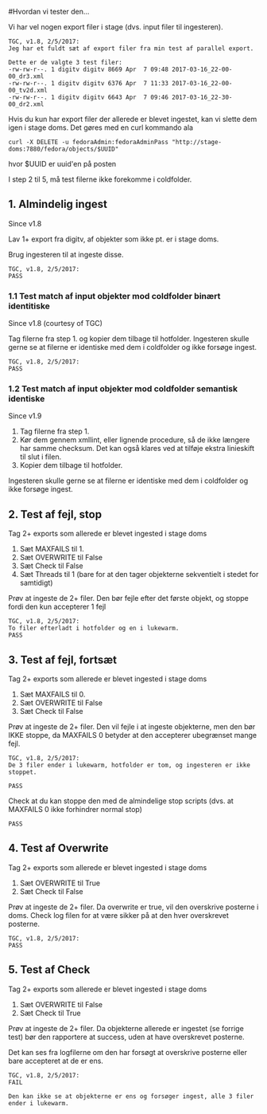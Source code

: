 #Hvordan vi tester den...

Vi har vel nogen export filer i stage (dvs. input filer til ingesteren).

    TGC, v1.8, 2/5/2017:
    Jeg har et fuldt sæt af export filer fra min test af parallel export.
    
    Dette er de valgte 3 test filer:
    -rw-rw-r--. 1 digitv digitv 8669 Apr  7 09:48 2017-03-16_22-00-00_dr3.xml
    -rw-rw-r--. 1 digitv digitv 6376 Apr  7 11:33 2017-03-16_22-00-00_tv2d.xml
    -rw-rw-r--. 1 digitv digitv 6643 Apr  7 09:46 2017-03-16_22-30-00_dr2.xml 

Hvis du kun har export filer der allerede er blevet ingestet, kan vi slette dem igen i stage doms. Det gøres med en curl kommando ala

    curl -X DELETE -u fedoraAdmin:fedoraAdminPass "http://stage-doms:7880/fedora/objects/$UUID"
hvor $UUID er uuid'en på posten


I step 2 til 5, må test filerne ikke forekomme i coldfolder.


## 1. Almindelig ingest
Since v1.8

Lav 1+ export fra digitv, af objekter som ikke pt. er i stage doms.

Brug ingesteren til at ingeste disse.

    TGC, v1.8, 2/5/2017:
    PASS
    
### 1.1 Test match af input objekter mod coldfolder binært identitiske
Since v1.8 (courtesy of TGC)

Tag filerne fra step 1. og kopier dem tilbage til hotfolder.
Ingesteren skulle gerne se at filerne er identiske med dem i coldfolder og ikke forsøge ingest.

    TGC, v1.8, 2/5/2017:
    PASS

### 1.2 Test match af input objekter mod coldfolder semantisk identiske
Since v1.9

1. Tag filerne fra step 1.
2. Kør dem gennem xmllint, eller lignende procedure, så de ikke længere har samme checksum. Det kan også klares ved at tilføje ekstra linieskift til slut i filen.
3. Kopier dem tilbage til hotfolder.

Ingesteren skulle gerne se at filerne er identiske med dem i coldfolder og ikke forsøge ingest.


## 2. Test af fejl, stop

Tag 2+ exports som allerede er blevet ingested i stage doms
1. Sæt MAXFAILS til 1.
2. Sæt OVERWRITE til False
3. Sæt Check til False
4. Sæt Threads til 1 (bare for at den tager objekterne sekventielt i stedet for samtidigt)

Prøv at ingeste de 2+ filer. Den bør fejle efter det første objekt, og stoppe fordi den kun accepterer 1 fejl

    TGC, v1.8, 2/5/2017:
    To filer efterladt i hotfolder og en i lukewarm.
    PASS 


## 3. Test af fejl, fortsæt

Tag 2+ exports som allerede er blevet ingested i stage doms

1. Sæt MAXFAILS til 0.
2. Sæt OVERWRITE til False
3. Sæt Check til False

Prøv at ingeste de 2+ filer. Den vil fejle i at ingeste objekterne, men den bør IKKE stoppe, da MAXFAILS 0 betyder at den accepterer ubegrænset mange fejl.

    TGC, v1.8, 2/5/2017:
    De 3 filer ender i lukewarm, hotfolder er tom, og ingesteren er ikke stoppet.

    PASS 

Check at du kan stoppe den med de almindelige stop scripts (dvs. at MAXFAILS 0 ikke forhindrer normal stop)

    PASS 



## 4. Test af Overwrite

Tag 2+ exports som allerede er blevet ingested i stage doms

1. Sæt OVERWRITE til True
2. Sæt Check til False

Prøv at ingeste de 2+ filer. Da overwrite er true, vil den overskrive posterne i doms. Check log filen for at være sikker på at den hver overskrevet posterne.

    TGC, v1.8, 2/5/2017:
    PASS 


## 5. Test af Check

Tag 2+ exports som allerede er blevet ingested i stage doms

1. Sæt OVERWRITE til False
2. Sæt Check til True

Prøv at ingeste de 2+ filer. Da objekterne allerede er ingestet (se forrige test) bør den rapportere at success, uden at have overskrevet posterne.

Det kan ses fra logfilerne om den har forsøgt at overskrive posterne eller bare accepteret at de er ens.

    TGC, v1.8, 2/5/2017:
    FAIL
 
    Den kan ikke se at objekterne er ens og forsøger ingest, alle 3 filer ender i lukewarm.
